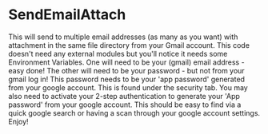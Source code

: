 # SendEmailAttach
This will send to multiple email addresses (as many as you want) with attachment in the same file directory from your Gmail account. 
This code doesn't need any external modules but you'll notice it needs some Environment Variables.
One will need to be your (gmail) email address -  easy done! The other will need to be your password - but not from your gmail log in! This password needs to be your 'app password' generated from your google account. This is found under the security tab. You may also need to activate your 2-step authentication to generate your 'App password' from your google account. This should be easy to find via a quick google search or having a scan through your google account settings.
Enjoy!

